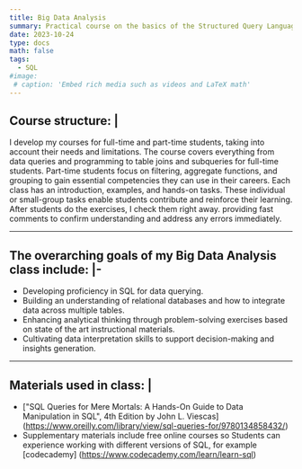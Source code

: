 ```yaml
---
title: Big Data Analysis
summary: Practical course on the basics of the Structured Query Language (SQL) using Microsoft Server environment. 
date: 2023-10-24
type: docs
math: false
tags:
  - SQL
#image:
 # caption: 'Embed rich media such as videos and LaTeX math'
---
```

## Course structure: |
  I develop my courses for full-time and part-time students, taking into account their needs and limitations. The course covers everything from data queries and programming to table joins and subqueries for full-time students. Part-time students focus on filtering, aggregate functions, and grouping to gain essential competencies they can use in their careers.
  Each class has an introduction, examples, and hands-on tasks. These individual or small-group tasks enable students contribute and reinforce their learning. After students do the exercises, I check them right away. providing fast comments to confirm understanding and address any errors immediately.

--- 
## The overarching goals of my Big Data Analysis class include: |-

  - Developing proficiency in SQL for data querying.
  - Building an understanding of relational databases and how to integrate data across multiple tables.
  - Enhancing analytical thinking through problem-solving exercises based on state of the art instructional materials.
  - Cultivating data interpretation skills to support decision-making and insights generation.
---
## Materials used in class: |
  - ["SQL Queries for Mere Mortals: A Hands-On Guide to Data Manipulation in SQL", 4th Edition by John L. Viescas] (https://www.oreilly.com/library/view/sql-queries-for/9780134858432/)
  - Supplementary materials include free online courses so Students can experience working with different versions of SQL, for example [codecademy] (https://www.codecademy.com/learn/learn-sql)


